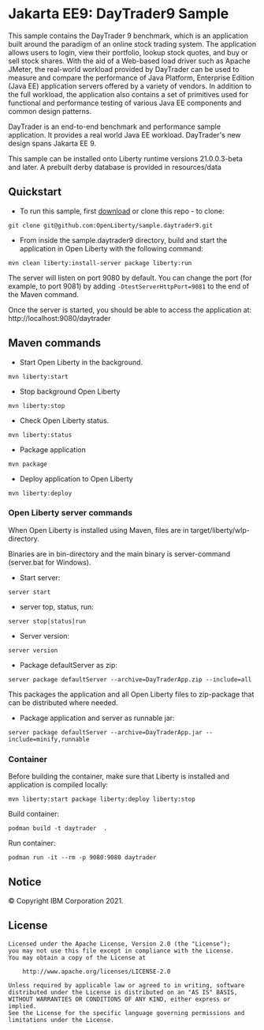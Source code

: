 # Jakarta EE9: DayTrader9 Sample

This sample contains the DayTrader 9 benchmark, which is an application built around the paradigm of an online stock trading system. The application allows users to login, view their portfolio, lookup stock quotes, and buy or sell stock shares. With the aid of a Web-based load driver such as Apache JMeter, the real-world workload provided by DayTrader can be used to measure and compare the performance of Java Platform, Enterprise Edition (Java EE) application servers offered by a variety of vendors. In addition to the full workload, the application also contains a set of primitives used for functional and performance testing of various Java EE components and common design patterns.

DayTrader is an end-to-end benchmark and performance sample application. It provides a real world Java EE workload. DayTrader's new design spans Jakarta EE 9.

This sample can be installed onto Liberty runtime versions 21.0.0.3-beta and later. A prebuilt derby database is provided in resources/data

## Quickstart

- To run this sample, first [download](https://github.com/OpenLiberty/sample.daytrader9/archive/master.zip) or clone this repo - to clone:
```
git clone git@github.com:OpenLiberty/sample.daytrader9.git
```

- From inside the sample.daytrader9 directory, build and start the application in Open  Liberty with the following command:

```
mvn clean liberty:install-server package liberty:run
```

The server will listen on port 9080 by default.  You can change the port (for example, to port 9081) by adding `-DtestServerHttpPort=9081` to the end of the Maven command.

Once the server is started, you should be able to access the application at:
http://localhost:9080/daytrader

## Maven commands

- Start Open Liberty in the background.
```
mvn liberty:start
```

- Stop background Open Liberty
```
mvn liberty:stop
```

- Check Open Liberty status.
```
mvn liberty:status
```

- Package application 
```
mvn package
```

- Deploy application to Open Liberty
```
mvn liberty:deploy
```

### Open Liberty server commands

When Open Liberty is installed using Maven, files are in target/liberty/wlp-directory.

Binaries are in bin-directory and the main binary is server-command (server.bat for Windows). 

- Start server:
```
server start
```

- server top, status, run:
```
server stop|status|run
```

- Server version:
```
server version
```

- Package defaultServer as zip:

```
server package defaultServer --archive=DayTraderApp.zip --include=all
```
This packages the application and all Open Liberty files to zip-package that can be distributed where needed.

- Package application and server as runnable jar:
```
server package defaultServer --archive=DayTraderApp.jar --include=minify,runnable
```

### Container

Before building the container, make sure that Liberty is installed and application is compiled locally:

```
mvn liberty:start package liberty:deploy liberty:stop
```

Build container:

```
podman build -t daytrader  .
```

Run container:

```
podman run -it --rm -p 9080:9080 daytrader
```

## Notice

© Copyright IBM Corporation 2021.

## License

```text
Licensed under the Apache License, Version 2.0 (the "License");
you may not use this file except in compliance with the License.
You may obtain a copy of the License at

    http://www.apache.org/licenses/LICENSE-2.0

Unless required by applicable law or agreed to in writing, software
distributed under the License is distributed on an "AS IS" BASIS,
WITHOUT WARRANTIES OR CONDITIONS OF ANY KIND, either express or implied.
See the License for the specific language governing permissions and
limitations under the License.
````
